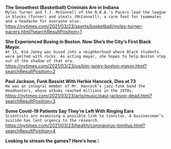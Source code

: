 **The Smoothest (Basketball) Criminals Are in Indiana**\
`Myles Turner and T.J. McConnell of the N.B.A.’s Pacers lead the league in blocks (Turner) and steals (McConnell), a rare feat for teammates and a headache for everyone else.`\
https://nytimes.com/2021/03/23/sports/basketball/myles-turner-pacers.html?searchResultPosition=1

**She Experienced Busing in Boston. Now She’s the City’s First Black Mayor.**\
`At 11, Kim Janey was bused into a neighborhood where Black students were pelted with rocks. As acting mayor, she hopes to help Boston step out of the shadow of that era.`\
https://nytimes.com/2021/03/23/us/kim-janey-boston-mayor.html?searchResultPosition=2

**Paul Jackson, Funk Bassist With Herbie Hancock, Dies at 73**\
`He was an integral member of Mr. Hancock’s jazz-funk band the Headhunters, whose albums reached millions in the 1970s.`\
https://nytimes.com/2021/03/23/arts/music/paul-jackson-dead.html?searchResultPosition=3

**Some Covid-19 Patients Say They’re Left With Ringing Ears**\
`Scientists are examining a possible link to tinnitus. A businessman’s suicide has lent urgency to the research.`\
https://nytimes.com/2021/03/23/health/coronavirus-tinnitus.html?searchResultPosition=4

**Looking to stream the games? Here’s how.**\

